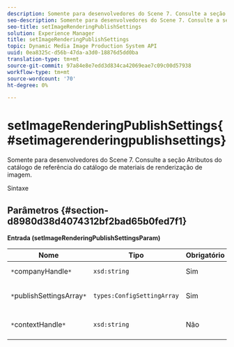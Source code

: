 ```yaml
---
description: Somente para desenvolvedores do Scene 7. Consulte a seção Atributos do catálogo de referência do catálogo de materiais de renderização de imagem.
seo-description: Somente para desenvolvedores do Scene 7. Consulte a seção Atributos do catálogo de referência do catálogo de materiais de renderização de imagem.
seo-title: setImageRenderingPublishSettings
solution: Experience Manager
title: setImageRenderingPublishSettings
topic: Dynamic Media Image Production System API
uuid: 0ea8325c-d56b-47da-a3d0-18876d5dd0ba
translation-type: tm+mt
source-git-commit: 97a84e8e7edd3d834ca42069eae7c09c00d57938
workflow-type: tm+mt
source-wordcount: '70'
ht-degree: 0%

---
```



# setImageRenderingPublishSettings{#setimagerenderingpublishsettings}

Somente para desenvolvedores do Scene 7. Consulte a seção Atributos do catálogo de referência do catálogo de materiais de renderização de imagem.

Sintaxe

## Parâmetros {#section-d8980d38d4074312bf2bad65b0fed7f1}

**Entrada (setImageRenderingPublishSettingsParam)**

| Nome | Tipo | Obrigatório | Descrição |
|---|---|---|---|
| `*`companyHandle`*` | `xsd:string` | Sim | Alça da empresa. |
| `*`publishSettingsArray`*` | `types:ConfigSettingArray` | Sim | Somente para desenvolvedores do Scene 7. |
| `*`contextHandle`*` | `xsd:string` | Não | Lidar com o contexto de publicação. |

